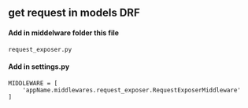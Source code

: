 ## get request in models DRF

#### Add in middelware folder this file 
```
request_exposer.py
```

#### Add in settings.py 

```
MIDDLEWARE = [
    'appName.middlewares.request_exposer.RequestExposerMiddleware'
]
```




